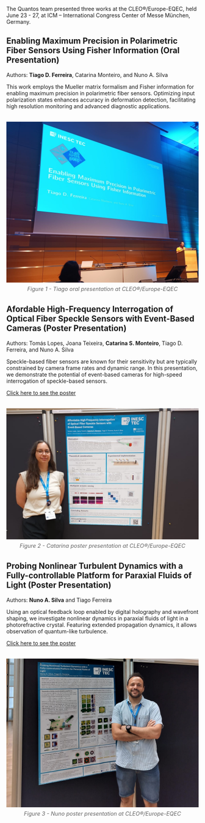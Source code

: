 

The Quantos team presented three works at the CLEO®/Europe-EQEC, held June 23 - 27, at ICM – International Congress Center of Messe München, Germany.

## Enabling Maximum Precision in Polarimetric Fiber Sensors Using Fisher Information (Oral Presentation)
Authors: **Tiago D. Ferreira**, Catarina Monteiro, and Nuno A. Silva 

This work employs the Mueller matrix formalism and Fisher information for enabling maximum precision in polarimetric fiber sensors. Optimizing input polarization states enhances accuracy in deformation detection, facilitating high resolution monitoring and advanced diagnostic applications.
<figure style="display: flex; flex-direction: column; align-items: center; margin: 2rem auto; text-align: center;">
  <img src="../../posts/post_2025_07_02/tiago_presentation.jpeg" alt="Oral Presentation Catarina" width="600">
  <figcaption style="font-style: italic; font-size: 0.9rem; color: #666; margin-top: 0.5rem;">Figure 1 - Tiago oral presentation at CLEO®/Europe-EQEC</figcaption>
</figure>


## Afordable High-Frequency Interrogation of Optical Fiber Speckle Sensors with Event-Based Cameras  (Poster Presentation)
Authors: Tomás Lopes, Joana Teixeira, **Catarina S. Monteiro**, Tiago D. Ferreira, and Nuno A. Silva 

Speckle-based fiber sensors are known for their sensitivity but are typically constrained by camera frame rates and dynamic range. In this presentation, we demonstrate the potential of event-based cameras for high-speed interrogation of speckle-based sensors.

<a href="../../posts/post_2025_07_02/Poster-CLEO_catarina.pdf" target="_blank" rel="noopener">Click here to see the poster</a>
<figure style="display: flex; flex-direction: column; align-items: center; margin: 2rem auto; text-align: center;">
  <img src="../../posts/post_2025_07_02/catarina_poster.jpeg" alt="Oral Presentation Catarina" width="600">
  <figcaption style="font-style: italic; font-size: 0.9rem; color: #666; margin-top: 0.5rem;">Figure 2 - Catarina poster presentation at CLEO®/Europe-EQEC</figcaption>
</figure>




## Probing Nonlinear Turbulent Dynamics with a Fully-controllable Platform for Paraxial Fluids of Light (Poster Presentation)
Authors: **Nuno A. Silva** and Tiago Ferreira

Using an optical feedback loop enabled by digital holography and wavefront shaping, we investigate nonlinear dynamics in paraxial fluids of light in a photorefractive crystal. Featuring extended propagation dynamics, it allows observation of quantum-like turbulence.

<a href="../../posts/post_2025_07_02/poster_cleo_NUNO.pdf" target="_blank" rel="noopener">Click here to see the poster</a>
<figure style="display: flex; flex-direction: column; align-items: center; margin: 2rem auto; text-align: center;">
  <img src="../../posts/post_2025_07_02/nuno_poster.jpeg" alt="Oral Presentation Catarina" width="600">
  <figcaption style="font-style: italic; font-size: 0.9rem; color: #666; margin-top: 0.5rem;">Figure 3 - Nuno poster presentation at CLEO®/Europe-EQEC</figcaption>
</figure>